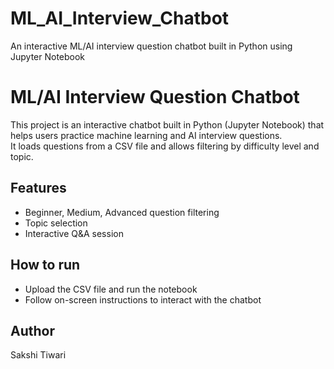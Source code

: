 # ML_AI_Interview_Chatbot
An interactive ML/AI interview question chatbot built in Python using Jupyter Notebook
# ML/AI Interview Question Chatbot

This project is an interactive chatbot built in Python (Jupyter Notebook) that helps users practice machine learning and AI interview questions.  
It loads questions from a CSV file and allows filtering by difficulty level and topic.

## Features
- Beginner, Medium, Advanced question filtering
- Topic selection
- Interactive Q&A session

## How to run
- Upload the CSV file and run the notebook
- Follow on-screen instructions to interact with the chatbot

## Author
Sakshi Tiwari
